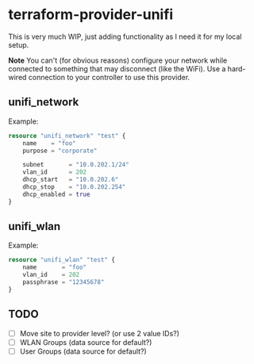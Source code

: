 # terraform-provider-unifi

This is very much WIP, just adding functionality as I need it for my local setup.

**Note** You can't (for obvious reasons) configure your network while connected to something that may disconnect (like the WiFi). Use a hard-wired connection to your controller to use this provider.

## unifi_network

Example:

```terraform
resource "unifi_network" "test" {
	name    = "foo"
	purpose = "corporate"

	subnet       = "10.0.202.1/24"
	vlan_id      = 202
	dhcp_start   = "10.0.202.6"
	dhcp_stop    = "10.0.202.254"
	dhcp_enabled = true
}
```

## unifi_wlan

Example:

```terraform
resource "unifi_wlan" "test" {
	name       = "foo"
	vlan_id    = 202
	passphrase = "12345678"
}
```

## TODO

* [ ] Move site to provider level? (or use 2 value IDs?)
* [ ] WLAN Groups (data source for default?)
* [ ] User Groups (data source for default?)
